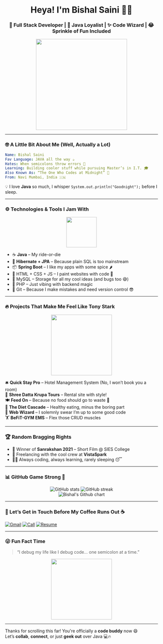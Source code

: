 <h1 align="center">Heya! I'm Bishal Saini 👨‍💻</h1>
<h3 align="center">🚀 Full Stack Developer | 💙 Java Loyalist | ✨ Code Wizard | 😂 Sprinkle of Fun Included</h3>

<p align="center">
  <img src="https://media.giphy.com/media/v1.Y2lkPTc5MGI3NjExNmZzdTJycmtmbG93M2Vwa3Z5Z3R5eGE5eTI2Z2RmM3M3eGJvb2p6aiZlcD12MV8yZmNocncwN2R2d3ZuaTZnMzY0a2ZjcDBsajJ4ZTN1Z3VvZWluN2VqN3NlZXM0ZCZjdD1n/qgQUggAC3Pfv687qPC/giphy.gif" width="300" />
</p>

---

### 🤓 A Little Bit About Me (Well, Actually a Lot)

```yaml
Name: Bishal Saini
Fav Language: JAVA all the way ☕️
Hates: When semicolons throw errors 😤
Learning: Building cooler stuff while pursuing Master’s in I.T. 🎓
Also Known As: “The One Who Codes at Midnight” 🌙
From: Navi Mumbai, India 🇮🇳
```

💡 I love **Java** so much, I whisper `System.out.println("Goodnight");` before I sleep.

---

### ⚙️ Technologies & Tools I Jam With

<p align="center">
  <img src="https://media.giphy.com/media/LMt9638dO8dftAjtco/giphy.gif" width="100" />
</p>

- ☕️ **Java** – My ride-or-die
- 🐘 **Hibernate + JPA** – Because plain SQL is too mainstream
- 📦 **Spring Boot** – I like my apps with some spice 🌶️
- 🎨 HTML + CSS + JS – I paint websites with code 🎨
- 🐘 MySQL – Storage for all my cool ideas (and bugs too 😅)
- 🐘 PHP – Just vibing with backend magic
- 👻 Git – Because I make mistakes and need version control 😎

---

### 🔥 Projects That Make Me Feel Like Tony Stark

<p align="center">
  <img src="https://media.giphy.com/media/eNAsjO55tPbgaor7ma/giphy.gif" width="200"/>
</p>

🛎️ **Quick Stay Pro** – Hotel Management System (No, I won’t book you a room)  
🚌 **Shree Datta Krupa Tours** – Rental site with style!  
🍽️ **Feed On** – Because no food should go to waste 🙌  
🥗 **The Diet Cascade** – Healthy eating, minus the boring part  
🧙 **Web Wizard** – I solemnly swear I’m up to some good code  
🏋️ **BeFiT-GYM EMS** – Flex those CRUD muscles

---

### 🏆 Random Bragging Rights

- 🥇 Winner of **Sanrakshan 2021** – Short Film @ SIES College
- 🎯 Freelancing with the cool crew at **VistaSpark**
- 👨‍🏫 Always coding, always learning, rarely sleeping 😴

---

### 📊 GitHub Game Strong 💪

<p align="center">
  <img src="https://github-readme-stats.vercel.app/api?username=BishalSaini&show_icons=true&theme=gruvbox" alt="GitHub stats"/>
  <img src="https://github-readme-streak-stats.herokuapp.com/?user=BishalSaini&theme=gruvbox" alt="GitHub streak"/>
  <br/>
  <img src="https://ghchart.rshah.org/BishalSaini" alt="Bishal's Github chart" />
</p>

---

### 📡 Let’s Get in Touch Before My Coffee Runs Out ☕

[![Gmail](https://img.shields.io/badge/Gmail-D14836?style=for-the-badge&logo=gmail&logoColor=white)](mailto:vishal32saini@gmail.com)
[![Call](https://img.shields.io/badge/Call-8655030996-blue?style=for-the-badge)](tel:+918655030996)
[![Resume](https://img.shields.io/badge/Resume-Click_Me-purple?style=for-the-badge)](https://drive.google.com/file/d/1ABOpTJjtOgobMhCPOcXE2gu3kL-nPLKF/view?usp=sharing)

---

### 😜 Fun Fact Time

> “I debug my life like I debug code... one semicolon at a time.”

<p align="center">
  <img src="https://media.giphy.com/media/YTbZzCkRQCEJa/giphy.gif" width="200"/>
</p>

---

Thanks for scrolling this far! You're officially a **code buddy** now 😄  
Let’s **collab**, **connect**, or just **geek out** over Java 💻🔥
